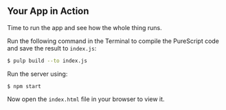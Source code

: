 ## Your App in Action

Time to run the app and see how the whole thing runs.

Run the following command in the Terminal to compile the PureScript code and save the result to `index.js`:

```bash
$ pulp build --to index.js
```

Run the server using:

```
$ npm start
```

Now open the `index.html` file in your browser to view it.

